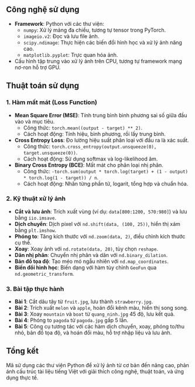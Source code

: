
## Công nghệ sử dụng
- **Framework**: Python với các thư viện:
  - `numpy`: Xử lý mảng đa chiều, tương tự tensor trong PyTorch.
  - `imageio.v2`: Đọc và lưu file ảnh.
  - `scipy.ndimage`: Thực hiện các biến đổi hình học và xử lý ảnh nâng cao.
  - `matplotlib.pyplot`: Trực quan hóa ảnh.
- Cấu hình tập trung vào xử lý ảnh trên CPU, tương tự framework mạng nơ-ron hỗ trợ GPU.

## Thuật toán sử dụng

### 1. Hàm mất mát (Loss Function)
- **Mean Square Error (MSE)**: Tính trung bình bình phương sai số giữa đầu vào và mục tiêu.
  - Công thức: `torch.mean((output - target) ** 2)`.
  - Cách hoạt động: Tính hiệu, bình phương, rồi lấy trung bình.
- **Cross Entropy Loss**: Đo lường hiệu suất phân loại với đầu ra là xác suất.
  - Công thức: `torch.cross_entropy(output.unsqueeze(0), target.unsqueeze(0))`.
  - Cách hoạt động: Sử dụng softmax và log-likelihood âm.
- **Binary Cross Entropy (BCE)**: Mất mát cho phân loại nhị phân.
  - Công thức: `-torch.sum(output * torch.log(target) + (1 - output) * torch.log(1 - target)) / n`.
  - Cách hoạt động: Nhân từng phần tử, logarit, tổng hợp và chuẩn hóa.

### 2. Kỹ thuật xử lý ảnh
- **Cắt và lưu ảnh**: Trích xuất vùng (ví dụ: `data[800:1200, 570:980]`) và lưu bằng `iio.imsave`.
- **Dịch chuyển**: Dịch pixel với `nd.shift(data, (100, 25))`, hiển thị xám bằng `plt.imshow`.
- **Phóng to**: Tăng kích thước với `nd.zoom(data, 2)`, điều chỉnh kích thước cụ thể.
- **Xoay**: Xoay ảnh với `nd.rotate(data, 20)`, tùy chọn `reshape`.
- **Dãn nhị phân**: Chuyển nhị phân và dãn với `nd.binary_dilation`.
- **Bản đồ tọa độ**: Tạo méo mó ngẫu nhiên với `nd.map_coordinates`.
- **Biến đổi hình học**: Biến dạng với hàm tùy chỉnh `GeoFun` qua `nd.geometric_transform`.

### 3. Bài tập thực hành
- **Bài 1**: Cắt dâu tây từ `fruit.jpg`, lưu thành `strawberry.jpg`.
- **Bài 2**: Trích xuất `melon` và `apple`, hoán đổi kênh màu, hiển thị song song.
- **Bài 3**: Xoay `mountain` và `boat` từ `quang_ninh.jpg` 45 độ, lưu kết quả.
- **Bài 4**: Phóng to `pagoda` từ `pagoda.jpg` gấp 5 lần.
- **Bài 5**: Công cụ tương tác với các hàm dịch chuyển, xoay, phóng to/thu nhỏ, bản đồ tọa độ, và hoán đổi màu, hỗ trợ nhập liệu và lưu ảnh.

## Tổng kết
Mã sử dụng các thư viện Python để xử lý ảnh từ cơ bản đến nâng cao, phản ánh cấu trúc tài liệu tiếng Việt với giải thích công nghệ, thuật toán, và ứng dụng thực tế.
